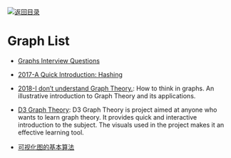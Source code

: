 [![返回目录](https://user-images.githubusercontent.com/5803001/38079637-ff0abcf0-3371-11e8-9b76-ad651620afc7.jpg)](https://github.com/wx-chevalier/Awesome-Lists)

# Graph List

- [Graphs Interview Questions](http://www.techiedelight.com/graphs-interview-questions/)

- [2017-A Quick Introduction: Hashing](https://hackernoon.com/a-quick-introduction-hashing-c32d1dc91871)

- [2018-I don’t understand Graph Theory.](https://parg.co/UI8): How to think in graphs. An illustrative introduction to Graph Theory and its applications.

- [D3 Graph Theory](https://mrpandey.github.io/d3graphTheory/index.html): D3 Graph Theory is project aimed at anyone who wants to learn graph theory. It provides quick and interactive introduction to the subject. The visuals used in the project makes it an effective learning tool.

- [可视化图的基本算法](http://blog.rainy.im/2016/04/25/graph-algos/)
